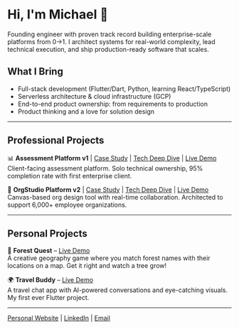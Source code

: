 # Hi, I'm Michael 👋

Founding engineer with proven track record building enterprise-scale platforms from 0→1. I architect systems for real-world complexity, lead technical execution, and ship production-ready software that scales.

## What I Bring
- Full-stack development (Flutter/Dart, Python, learning React/TypeScript)
- Serverless architecture & cloud infrastructure (GCP)
- End-to-end product ownership: from requirements to production
- Product thinking and a love for solution design

---

## Professional Projects

📊 **Assessment Platform v1** | [Case Study](https://experienced-echinodon-231.notion.site/Case-Study-1-Assessment-Platform-MVP-294b502d0e3a809f8142e4b78171f6e7) | [Tech Deep Dive](https://experienced-echinodon-231.notion.site/Case-Study-1-Assessment-Platform-MVP-Tech-Deep-Dive-28db502d0e3a80aa9a12c88c7a4a274c) | [Live Demo](https://dashboarddemo.mikewetzel.tech/)  
Client-facing assessment platform. Solo technical ownership, 95% completion rate with first enterprise client.

🎯 **OrgStudio Platform v2** | [Case Study](https://experienced-echinodon-231.notion.site/Case-Study-2-Enterprise-OrgStudio-Platform-294b502d0e3a80b5a9c0f2e8165d1cb9) | [Tech Deep Dive](https://experienced-echinodon-231.notion.site/Case-Study-2-OrgStudio-Tech-Deep-Dive-293b502d0e3a806d8fe4e60f803a8723) | [Live Demo](https://orgstudio.mikewetzel.tech/)  
Canvas-based org design tool with real-time collaboration. Architected to support 6,000+ employee organizations.

---

## Personal Projects  

🌲 **Forest Quest** – [Live Demo](https://forestquest.mikewetzel.tech/)  
A creative geography game where you match forest names with their locations on a map. Get it right and watch a tree grow!

🌍 **Travel Buddy** – [Live Demo](https://travelbuddy.mikewetzel.tech/)  
A travel chat app with AI-powered conversations and eye-catching visuals. My first ever Flutter project.

---

[Personal Website](https://mikewetzel.tech/) | [LinkedIn](https://www.linkedin.com/in/michkwetzel/) | [Email](mailto:michkwetzel@gmail.com)
